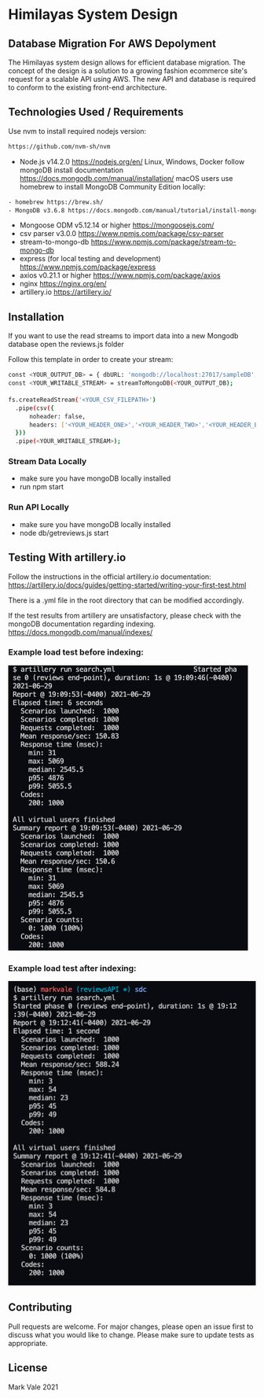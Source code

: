 # Himilayas System Design

## Database Migration For AWS Depolyment

The Himilayas system design allows for efficient database migration. The concept of the design is a solution to a growing fashion ecommerce site's request for a scalable API using AWS. The new API and database is required to conform to the existing front-end architecture.

## Technologies Used / Requirements

Use nvm to install required nodejs version:
```bash
https://github.com/nvm-sh/nvm
```
- Node.js v14.2.0 https://nodejs.org/en/
Linux, Windows, Docker follow mongoDB install documentation https://docs.mongodb.com/manual/installation/
macOS users use homebrew to install MongoDB Community Edition locally:
```bash
- homebrew https://brew.sh/
- MongoDB v3.6.8 https://docs.mongodb.com/manual/tutorial/install-mongodb-on-os-x/
```
- Mongoose ODM v5.12.14 or higher https://mongoosejs.com/
- csv parser v3.0.0 https://www.npmjs.com/package/csv-parser
- stream-to-mongo-db https://www.npmjs.com/package/stream-to-mongo-db
- express (for local testing and development) https://www.npmjs.com/package/express
- axios v0.21.1 or higher https://www.npmjs.com/package/axios
- nginx https://nginx.org/en/
- artillery.io https://artillery.io/ 

## Installation

If you want to use the read streams to import data into a new Mongodb database open the reviews.js folder

Follow this template in order to create your stream:
```bash
const <YOUR_OUTPUT_DB> = { dbURL: 'mongodb://localhost:27017/sampleDB', collection: '<YOUR DB COLLECTION>' };
const <YOUR_WRITABLE_STREAM> = streamToMongoDB(<YOUR_OUTPUT_DB);

fs.createReadStream('<YOUR_CSV_FILEPATH>')
  .pipe(csv({
      noheader: false,
      headers: ['<YOUR_HEADER_ONE>','<YOUR_HEADER_TWO>','<YOUR_HEADER_ETC>']
  }))
  .pipe(<YOUR_WRITABLE_STREAM>);
``` 

### Stream Data Locally

- make sure you have mongoDB locally installed
- run npm start

### Run API Locally

- make sure you have mongoDB locally installed
- node db/getreviews.js start

## Testing With artillery.io

Follow the instructions in the official artillery.io documentation:
https://artillery.io/docs/guides/getting-started/writing-your-first-test.html

There is a .yml file in the root directory that can be modified accordingly.

If the test results from artillery are unsatisfactory, please check with the mongoDB documentation regarding indexing. https://docs.mongodb.com/manual/indexes/

### Example load test before indexing: 

![artillery test](readmeFiles/preIndexArtillery.png "artillery test")

### Example load test after indexing: 

![artillery test post index](readmeFiles/postIndexArtillery.png "artillery test after indexing with mongo")


## Contributing
Pull requests are welcome. For major changes, please open an issue first to discuss what you would like to change.
Please make sure to update tests as appropriate.

## License
Mark Vale 2021
